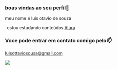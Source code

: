 ### boas vindas ao seu perfil💙

meu nome é luis otavio de souza

-estou estudando conteúdos [Alura](https://www.alura.com.br)

### Voce pode entrar em contato comigo pelo📫

luisottaviosousa@gmail.com

![](https://media1.tenor.com/m/AzHBjC5gxpMAAAAC/the-simpsons-dancing.gif)
